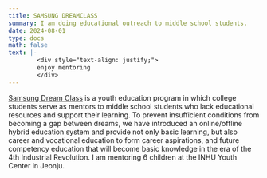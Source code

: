 ```yaml
---
title: SAMSUNG DREAMCLASS
summary: I am doing educational outreach to middle school students.
date: 2024-08-01 
type: docs
math: false
text: |-
        <div style="text-align: justify;">
        enjoy mentoring
        </div>
--- 
```


[Samsung Dream Class](https://www.dreamclass.org/index.do) is a youth education program in which college students serve as mentors to middle school students who lack educational resources and support their learning. To prevent insufficient conditions from becoming a gap between dreams, we have introduced an online/offline hybrid education system and provide not only basic learning, but also career and vocational education to form career aspirations, and future competency education that will become basic knowledge in the era of the 4th Industrial Revolution. I am mentoring 6 children at the INHU Youth Center in Jeonju.
